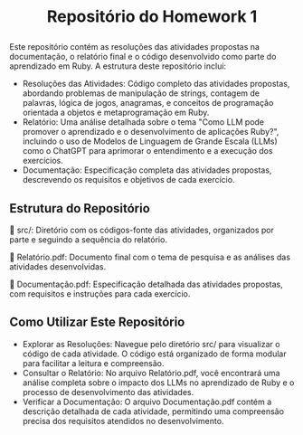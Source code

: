 # <p align="center"> Repositório do Homework 1</p>

Este repositório contém as resoluções das atividades propostas na documentação, o relatório final e o código desenvolvido como parte do aprendizado em Ruby. A estrutura deste repositório inclui:

- Resoluções das Atividades: Código completo das atividades propostas, abordando problemas de manipulação de strings, contagem de palavras, lógica de jogos, anagramas, e conceitos de programação orientada a objetos e metaprogramação em Ruby.
- Relatório: Uma análise detalhada sobre o tema "Como LLM pode promover o aprendizado e o desenvolvimento de aplicações Ruby?", incluindo o uso de Modelos de Linguagem de Grande Escala (LLMs) como o ChatGPT para aprimorar o entendimento e a execução dos exercícios.
- Documentação: Especificação completa das atividades propostas, descrevendo os requisitos e objetivos de cada exercício.
## Estrutura do Repositório
📂 src/: Diretório com os códigos-fonte das atividades, organizados por parte e seguindo a sequência do relatório.

📄 Relatório.pdf: Documento final com o tema de pesquisa e as análises das atividades desenvolvidas.

📄 Documentação.pdf: Especificação detalhada das atividades propostas, com requisitos e instruções para cada exercício.

## Como Utilizar Este Repositório
- Explorar as Resoluções: Navegue pelo diretório src/ para visualizar o código de cada atividade. O código está organizado de forma modular para facilitar a leitura e compreensão.
- Consultar o Relatório: No arquivo Relatório.pdf, você encontrará uma análise completa sobre o impacto dos LLMs no aprendizado de Ruby e o processo de desenvolvimento das atividades.
- Verificar a Documentação: O arquivo Documentação.pdf contém a descrição detalhada de cada atividade, permitindo uma compreensão precisa dos requisitos atendidos no desenvolvimento.
